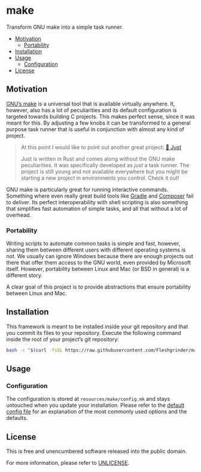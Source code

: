 # make

Transform GNU make into a simple task runner.

* [Motivation](#motivation)
  * [Portability](#portability)
* [Installation](#installation)
* [Usage](#usage)
  * [Configuration](#configuration)
* [License](#license)

## Motivation

[GNU’s make](https://www.gnu.org/software/make/) is a universal tool that is
available virtually anywhere. It, however, also has a lot of peculiarities and
its default configuration is targeted towards building C projects. This makes
perfect sense, since it was meant for this. By adjusting a few knobs it can be
transformed to a general purpose task runner that is useful in conjunction with
almost any kind of project.

> At this point I would like to point out another great project:
> [🤖 Just](https://github.com/casey/just)
>
> Just is written in Rust and comes along without the GNU make peculiarities.
> It was specifically developed as _just_ a task runner. The project is still
> young and not available everywhere but you might be starting a new project in
> environments you control. Check it out!

GNU make is particularly great for running interactive commands. Something
where even really great build tools like [Gradle](https://gradle.org/) and
[Composer](https://getcomposer.org/) fail to deliver. Its perfect
interoperability with shell scripting is also something that simplifies fast
automation of simple tasks, and all that without a lot of overhead.

### Portability

Writing scripts to automate common tasks is simple and fast, however, sharing
them between different users with different operating systems is not. We
usually can ignore Windows because there are enough projects out there that
offer them access to the GNU world, even provided by Microsoft itself. However,
portability between Linux and Mac (or BSD in general) is a different story.

A clear goal of this project is to provide abstractions that ensure portability
between Linux and Mac.

## Installation

This framework is meant to be installed inside your git repository and that you
commit its files to your repository. Execute the following command inside the
root of your project’s git repository:

```sh
bash -c "$(curl -fsSL https://raw.githubusercontent.com/Fleshgrinder/make-runner/v0.1.0/bin/installer)"
```

<!-- TODO installation customization -->

## Usage

<!-- TODO explain how to use it -->

### Configuration

The configuration is stored at `resources/make/config.mk` and stays untouched
when you update your installation. Please refer to the
[default config file](resources/make/config.mk) for an explanation of the most
commonly used options and the defaults.

## License

This is free and unencumbered software released into the public domain.

For more information, please refer to [UNLICENSE](unlicense.md).
